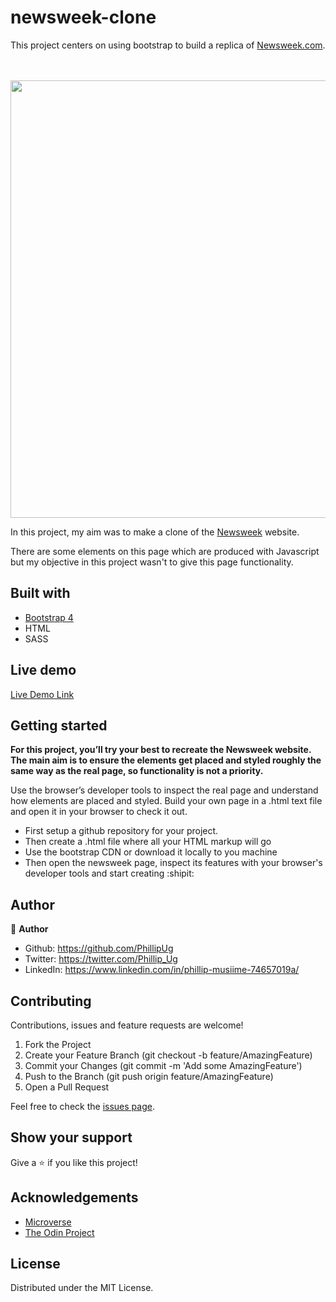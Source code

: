 # newsweek-clone
This project centers on using bootstrap to build a replica of [Newsweek.com](https://www.newsweek.com/).

<br>
<br>
<img src="assets/screenshot.jpg" width="700"> 
<br>

In this project, my aim was to make a clone of the [Newsweek](https://newsweek.com/) website.

There are some elements on this page which are produced with Javascript but my objective in this project wasn't to give this page functionality.

## Built with
  * [Bootstrap 4](https://getbootstrap.com/)
  * HTML
  * SASS

## Live demo
[Live Demo Link](https://raw.githack.com/PhillipUg/newsweek-clone/newsweek-page/index.html)

## Getting started

**For this project, you’ll try your best to recreate the Newsweek website. The main aim is to ensure the elements get placed and styled roughly the same way as the real page, so functionality is not a priority.**

Use the browser’s developer tools to inspect the real page and understand how elements are placed and styled. 
Build your own page in a .html text file and open it in your browser to check it out.
  - First setup a github repository for your project.
  - Then create a .html file where all your HTML markup will go
  - Use the bootstrap CDN or download it locally to you machine 
  - Then open the newsweek page, inspect its features with your browser's developer tools and start creating  :shipit:

## Author

  :bust_in_silhouette: **Author**
 * Github: https://github.com/PhillipUg
 * Twitter: https://twitter.com/Phillip_Ug
 * LinkedIn: https://www.linkedin.com/in/phillip-musiime-74657019a/


## Contributing
Contributions, issues and feature requests are welcome!

   1. Fork the Project
   2. Create your Feature Branch (git checkout -b feature/AmazingFeature)
   3. Commit your Changes (git commit -m 'Add some AmazingFeature')
   4. Push to the Branch (git push origin feature/AmazingFeature)
   5. Open a Pull Request

Feel free to check the [issues page](https://github.com/PhillipUg/newsweek-clone/issues).

## Show your support
Give a :star: if you like this project!

## Acknowledgements
  * [Microverse](https://www.microverse.org/)
  * [The Odin Project](https://www.theodinproject.com/courses/html5-and-css3/lessons/embedding-images-and-video#introduction)

## License
 Distributed under the MIT License.

